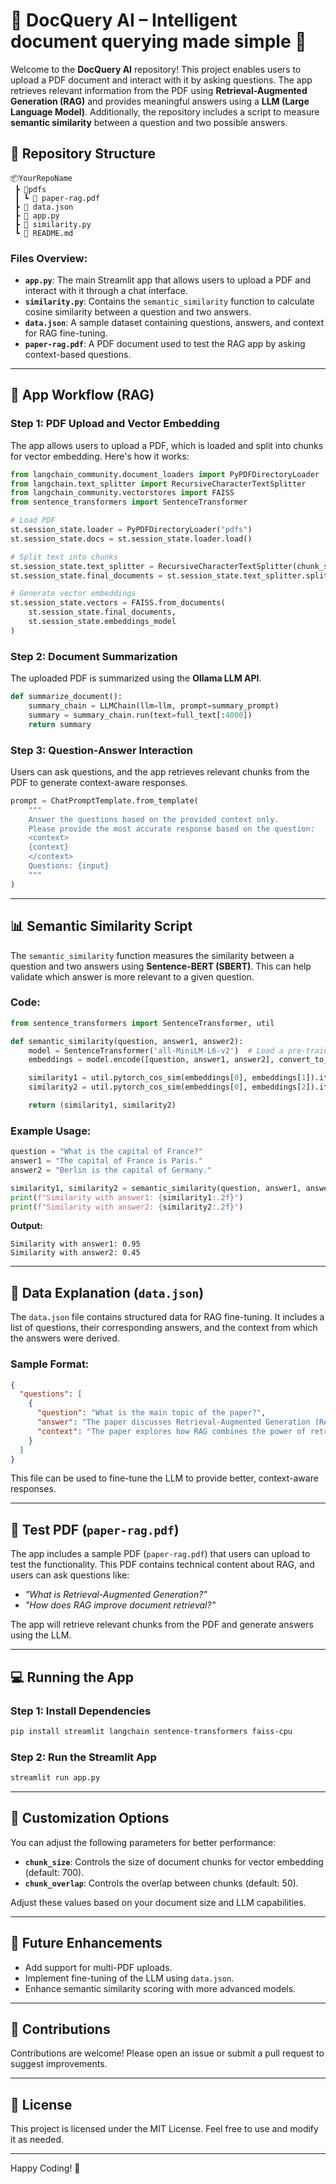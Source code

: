 # 🧠 DocQuery AI – Intelligent document querying made simple 🧠
Welcome to the **DocQuery AI** repository! This project enables users to upload a PDF document and interact with it by asking questions. The app retrieves relevant information from the PDF using **Retrieval-Augmented Generation (RAG)** and provides meaningful answers using a **LLM (Large Language Model)**. Additionally, the repository includes a script to measure **semantic similarity** between a question and two possible answers.

## 📁 **Repository Structure**
```
📦YourRepoName
 ┣ 📂pdfs
 ┃ ┗ 📄 paper-rag.pdf
 ┣ 📄 data.json
 ┣ 📄 app.py
 ┣ 📄 similarity.py
 ┗ 📄 README.md
```

### **Files Overview:**
- **`app.py`**: The main Streamlit app that allows users to upload a PDF and interact with it through a chat interface.
- **`similarity.py`**: Contains the `semantic_similarity` function to calculate cosine similarity between a question and two answers.
- **`data.json`**: A sample dataset containing questions, answers, and context for RAG fine-tuning.
- **`paper-rag.pdf`**: A PDF document used to test the RAG app by asking context-based questions.

---

## 🚀 **App Workflow (RAG)**
### **Step 1: PDF Upload and Vector Embedding**
The app allows users to upload a PDF, which is loaded and split into chunks for vector embedding. Here's how it works:

```python
from langchain_community.document_loaders import PyPDFDirectoryLoader
from langchain.text_splitter import RecursiveCharacterTextSplitter
from langchain_community.vectorstores import FAISS
from sentence_transformers import SentenceTransformer

# Load PDF
st.session_state.loader = PyPDFDirectoryLoader("pdfs")
st.session_state.docs = st.session_state.loader.load()

# Split text into chunks
st.session_state.text_splitter = RecursiveCharacterTextSplitter(chunk_size=700, chunk_overlap=50)
st.session_state.final_documents = st.session_state.text_splitter.split_documents(st.session_state.docs[:30])

# Generate vector embeddings
st.session_state.vectors = FAISS.from_documents(
    st.session_state.final_documents,
    st.session_state.embeddings_model
)
```

### **Step 2: Document Summarization**
The uploaded PDF is summarized using the **Ollama LLM API**.

```python
def summarize_document():
    summary_chain = LLMChain(llm=llm, prompt=summary_prompt)
    summary = summary_chain.run(text=full_text[:4000])
    return summary
```

### **Step 3: Question-Answer Interaction**
Users can ask questions, and the app retrieves relevant chunks from the PDF to generate context-aware responses.

```python
prompt = ChatPromptTemplate.from_template(
    """
    Answer the questions based on the provided context only.
    Please provide the most accurate response based on the question:
    <context>
    {context}
    </context>
    Questions: {input}
    """
)
```

---

## 📊 **Semantic Similarity Script**
The `semantic_similarity` function measures the similarity between a question and two answers using **Sentence-BERT (SBERT)**. This can help validate which answer is more relevant to a given question.

### **Code:**
```python
from sentence_transformers import SentenceTransformer, util

def semantic_similarity(question, answer1, answer2):
    model = SentenceTransformer('all-MiniLM-L6-v2')  # Load a pre-trained Sentence-BERT model
    embeddings = model.encode([question, answer1, answer2], convert_to_tensor=True)

    similarity1 = util.pytorch_cos_sim(embeddings[0], embeddings[1]).item()
    similarity2 = util.pytorch_cos_sim(embeddings[0], embeddings[2]).item()

    return (similarity1, similarity2)
```

### **Example Usage:**
```python
question = "What is the capital of France?"
answer1 = "The capital of France is Paris."
answer2 = "Berlin is the capital of Germany."

similarity1, similarity2 = semantic_similarity(question, answer1, answer2)
print(f"Similarity with answer1: {similarity1:.2f}")
print(f"Similarity with answer2: {similarity2:.2f}")
```
**Output:**
```
Similarity with answer1: 0.95
Similarity with answer2: 0.45
```

---

## 📄 **Data Explanation (`data.json`)**
The `data.json` file contains structured data for RAG fine-tuning. It includes a list of questions, their corresponding answers, and the context from which the answers were derived.

### **Sample Format:**
```json
{
  "questions": [
    {
      "question": "What is the main topic of the paper?",
      "answer": "The paper discusses Retrieval-Augmented Generation (RAG) for document-based QA systems.",
      "context": "The paper explores how RAG combines the power of retrieval and generation for better document understanding."
    }
  ]
}
```

This file can be used to fine-tune the LLM to provide better, context-aware responses.

---

## 📘 **Test PDF (`paper-rag.pdf`)**
The app includes a sample PDF (`paper-rag.pdf`) that users can upload to test the functionality. This PDF contains technical content about RAG, and users can ask questions like:
- *"What is Retrieval-Augmented Generation?"*
- *"How does RAG improve document retrieval?"*

The app will retrieve relevant chunks from the PDF and generate answers using the LLM.

---

## 💻 **Running the App**
### **Step 1: Install Dependencies**
```bash
pip install streamlit langchain sentence-transformers faiss-cpu
```

### **Step 2: Run the Streamlit App**
```bash
streamlit run app.py
```

---

## 🔧 **Customization Options**
You can adjust the following parameters for better performance:
- **`chunk_size`**: Controls the size of document chunks for vector embedding (default: 700).
- **`chunk_overlap`**: Controls the overlap between chunks (default: 50).

Adjust these values based on your document size and LLM capabilities.

---

## 🧪 **Future Enhancements**
- Add support for multi-PDF uploads.
- Implement fine-tuning of the LLM using `data.json`.
- Enhance semantic similarity scoring with more advanced models.

---

## 🤖 **Contributions**
Contributions are welcome! Please open an issue or submit a pull request to suggest improvements.

---

## 📜 **License**
This project is licensed under the MIT License. Feel free to use and modify it as needed.

---

Happy Coding! 🚀

